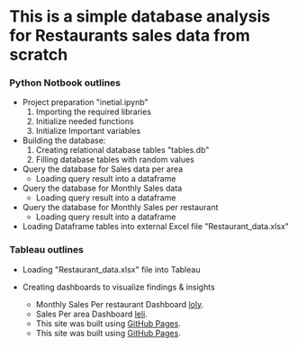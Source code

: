 # This is a simple database analysis for Restaurants sales data from scratch

### Python Notbook outlines

* Project preparation "inetial.ipynb"
    1. Importing the required libraries
    2. Initialize needed functions
    3. Initialize Important variables
* Building the database:
    1. Creating relational database tables "tables.db"
    2. Filling database tables with random values
* Query the database for Sales data per area
    - Loading query result into a dataframe
* Query the database for Monthly Sales data
    - Loading query result into a dataframe
* Query the database for Monthly Sales per restaurant
    - Loading query result into a dataframe
* Loading Dataframe tables into external Excel file "Restaurant_data.xlsx"

### Tableau outlines

* Loading "Restaurant_data.xlsx" file into Tableau
* Creating dashboards to visualize findings & insights

    - Monthly Sales Per restaurant Dashboard [loly](https://public.tableau.com/app/profile/khaled4192/viz/ElMenus_test_Monthly__restaurant_Analysis/Dashboard1/).
    - Sales Per area Dashboard [leli](https://public.tableau.com/app/profile/khaled4192/viz/ElMenus_test_Area-Analysis/AreasDashboard/).
    - This site was built using [GitHub Pages](https://pages.github.com/).
    - This site was built using [GitHub Pages](https://pages.github.com/).
